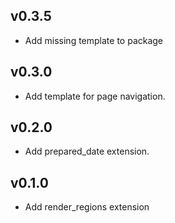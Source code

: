 ## v0.3.5

* Add missing template to package

## v0.3.0

* Add template for page navigation.

## v0.2.0

* Add prepared_date extension.

## v0.1.0

* Add render_regions extension
